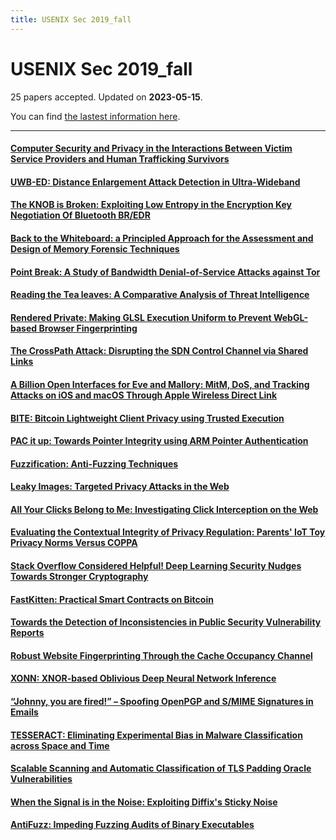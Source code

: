 ```yaml
---
title: USENIX Sec 2019_fall
---
```


# USENIX Sec 2019_fall

25 papers accepted. Updated on **2023-05-15**.



You can find [the lastest information here](https://www.usenix.org/conference/usenixsecurity19/fall-accepted-papers).

---

#### [Computer Security and Privacy in the Interactions Between Victim Service Providers and Human Trafficking Survivors](https://www.usenix.org/conference/usenixsecurity19/presentation/chen)

#### [UWB-ED: Distance Enlargement Attack Detection in Ultra-Wideband](https://www.usenix.org/conference/usenixsecurity19/presentation/singh)

#### [The KNOB is Broken: Exploiting Low Entropy in the Encryption Key Negotiation Of Bluetooth BR/EDR](https://www.usenix.org/conference/usenixsecurity19/presentation/antonioli)

#### [Back to the Whiteboard: a Principled Approach for the Assessment and Design of Memory Forensic Techniques](https://www.usenix.org/conference/usenixsecurity19/presentation/pagani)

#### [Point Break: A Study of Bandwidth Denial-of-Service Attacks against Tor](https://www.usenix.org/conference/usenixsecurity19/presentation/jansen)

#### [Reading the Tea leaves: A Comparative Analysis of Threat Intelligence](https://www.usenix.org/conference/usenixsecurity19/presentation/li)

#### [Rendered Private: Making GLSL Execution Uniform to Prevent WebGL-based Browser Fingerprinting](https://www.usenix.org/conference/usenixsecurity19/presentation/wu)

#### [The CrossPath Attack: Disrupting the SDN Control Channel via Shared Links](https://www.usenix.org/conference/usenixsecurity19/presentation/cao)

#### [A Billion Open Interfaces for Eve and Mallory: MitM, DoS, and Tracking Attacks on iOS and macOS Through Apple Wireless Direct Link](https://www.usenix.org/conference/usenixsecurity19/presentation/stute)

#### [BITE: Bitcoin Lightweight Client Privacy using Trusted Execution](https://www.usenix.org/conference/usenixsecurity19/presentation/matetic)

#### [PAC it up: Towards Pointer Integrity using ARM Pointer Authentication](https://www.usenix.org/conference/usenixsecurity19/presentation/liljestrand)

#### [Fuzzification: Anti-Fuzzing Techniques](https://www.usenix.org/conference/usenixsecurity19/presentation/jung)

#### [Leaky Images: Targeted Privacy Attacks in the Web](https://www.usenix.org/conference/usenixsecurity19/presentation/staicu)

#### [All Your Clicks Belong to Me: Investigating Click Interception on the Web](https://www.usenix.org/conference/usenixsecurity19/presentation/zhang)

#### [Evaluating the Contextual Integrity of Privacy Regulation: Parents' IoT Toy Privacy Norms Versus COPPA](https://www.usenix.org/conference/usenixsecurity19/presentation/apthorpe)

#### [Stack Overflow Considered Helpful! Deep Learning Security Nudges Towards Stronger Cryptography](https://www.usenix.org/conference/usenixsecurity19/presentation/fischer)

#### [FastKitten: Practical Smart Contracts on Bitcoin](https://www.usenix.org/conference/usenixsecurity19/presentation/das)

#### [Towards the Detection of Inconsistencies in Public Security Vulnerability Reports](https://www.usenix.org/conference/usenixsecurity19/presentation/dong)

#### [Robust Website Fingerprinting Through the Cache Occupancy Channel](https://www.usenix.org/conference/usenixsecurity19/presentation/shusterman)

#### [XONN: XNOR-based Oblivious Deep Neural Network Inference](https://www.usenix.org/conference/usenixsecurity19/presentation/riazi)

#### [“Johnny, you are fired!” – Spoofing OpenPGP and S/MIME Signatures in Emails](https://www.usenix.org/conference/usenixsecurity19/presentation/muller)

#### [TESSERACT: Eliminating Experimental Bias in Malware Classification across Space and Time](https://www.usenix.org/conference/usenixsecurity19/presentation/pendlebury)

#### [Scalable Scanning and Automatic Classification of TLS Padding Oracle Vulnerabilities](https://www.usenix.org/conference/usenixsecurity19/presentation/merget)

#### [When the Signal is in the Noise: Exploiting Diffix's Sticky Noise](https://www.usenix.org/conference/usenixsecurity19/presentation/gadotti)

#### [AntiFuzz: Impeding Fuzzing Audits of Binary Executables](https://www.usenix.org/conference/usenixsecurity19/presentation/guler)

